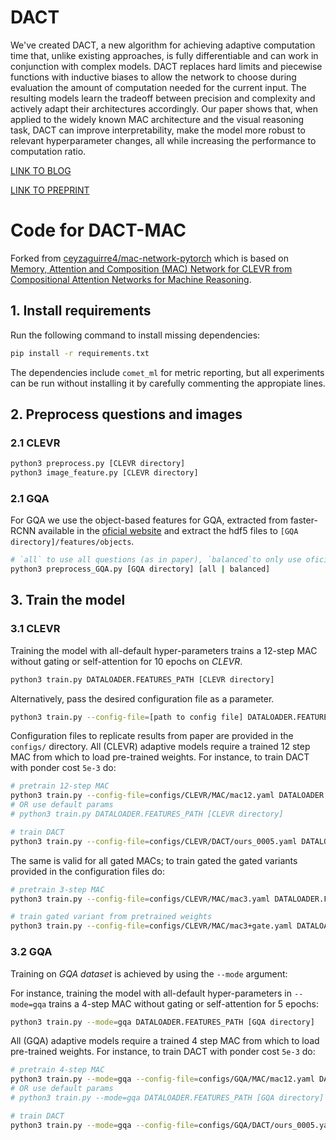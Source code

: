 # DACT

We've created DACT, a new algorithm for achieving adaptive computation time that, unlike existing approaches, is fully differentiable and can work in conjunction with complex models.
DACT replaces hard limits and piecewise functions with inductive biases to allow the network to choose during evaluation the amount of computation needed for the current input.
The resulting models learn the tradeoff between precision and complexity and actively adapt their architectures accordingly.
Our paper shows that, when applied to the widely known MAC architecture and the visual reasoning task, DACT can improve interpretability, make the model more robust to relevant hyperparameter changes, all while increasing the performance to computation ratio.

[LINK TO BLOG](https://ceyzaguirre4.github.io/DACT-for-Visual-Reasoning/)

[LINK TO PREPRINT](http://arxiv.org/abs/2004.12770)


# Code for DACT-MAC

Forked from [ceyzaguirre4/mac-network-pytorch](https://github.com/ceyzaguirre4/mac-network-pytorch) which is based on  [Memory, Attention and Composition (MAC) Network for CLEVR from Compositional Attention Networks for Machine Reasoning](https://arxiv.org/abs/1803.03067).

## 1. Install requirements

Run the following command to install missing dependencies:

~~~bash
pip install -r requirements.txt
~~~

The dependencies include `comet_ml` for metric reporting, but all experiments can be run without installing it by carefully commenting the appropiate lines.


## 2. Preprocess questions and images

### 2.1 CLEVR

~~~bash
python3 preprocess.py [CLEVR directory]
python3 image_feature.py [CLEVR directory]
~~~

### 2.1 GQA

For GQA we use the object-based features for GQA, extracted from faster-RCNN available in the [oficial website](https://cs.stanford.edu/people/dorarad/gqa/download.html) and extract the hdf5 files to `[GQA directory]/features/objects`.

~~~bash
# `all` to use all questions (as in paper), `balanced`to only use oficial balanced subset.
python3 preprocess_GQA.py [GQA directory] [all | balanced]
~~~

## 3. Train the model

### 3.1 CLEVR

Training the model with all-default hyper-parameters trains a 12-step MAC without gating or self-attention for 10 epochs on *CLEVR*.

~~~bash
python3 train.py DATALOADER.FEATURES_PATH [CLEVR directory]
~~~

Alternatively, pass the desired configuration file as a parameter.

~~~bash
python3 train.py --config-file=[path to config file] DATALOADER.FEATURES_PATH [CLEVR directory]
~~~

Configuration files to replicate results from paper are provided in the `configs/` directory. 
All (CLEVR) adaptive models require a trained 12 step MAC from which to load pre-trained weights.
For instance, to train DACT with ponder cost `5e-3` do:

~~~bash
# pretrain 12-step MAC
python3 train.py --config-file=configs/CLEVR/MAC/mac12.yaml DATALOADER.FEATURES_PATH [CLEVR directory]
# OR use default params
# python3 train.py DATALOADER.FEATURES_PATH [CLEVR directory]

# train DACT
python3 train.py --config-file=configs/CLEVR/DACT/ours_0005.yaml DATALOADER.FEATURES_PATH [CLEVR directory]
~~~

The same is valid for all gated MACs; to train gated the gated variants provided in the configuration files do:

~~~bash
# pretrain 3-step MAC
python3 train.py --config-file=configs/CLEVR/MAC/mac3.yaml DATALOADER.FEATURES_PATH [CLEVR directory]

# train gated variant from pretrained weights
python3 train.py --config-file=configs/CLEVR/MAC/mac3+gate.yaml DATALOADER.FEATURES_PATH [CLEVR directory]
~~~

### 3.2 GQA

Training on *GQA dataset* is achieved by using the `--mode` argument:


For instance, training the model with all-default hyper-parameters in `--mode=gqa` trains a 4-step MAC without gating or self-attention for 5 epochs:

~~~bash
python3 train.py --mode=gqa DATALOADER.FEATURES_PATH [GQA directory]
~~~

All (GQA) adaptive models require a trained 4 step MAC from which to load pre-trained weights.
For instance, to train DACT with ponder cost `5e-3` do:

~~~bash
# pretrain 4-step MAC
python3 train.py --mode=gqa --config-file=configs/GQA/MAC/mac12.yaml DATALOADER.FEATURES_PATH [GQA directory]
# OR use default params
# python3 train.py --mode=gqa DATALOADER.FEATURES_PATH [GQA directory]

# train DACT
python3 train.py --mode=gqa --config-file=configs/GQA/DACT/ours_0005.yaml DATALOADER.FEATURES_PATH [GQA directory]
~~~
